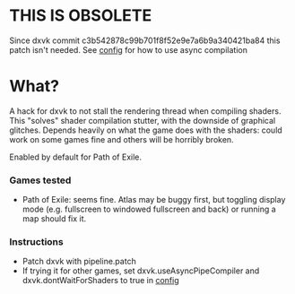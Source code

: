 # THIS IS OBSOLETE
Since dxvk commit c3b542878c99b701f8f52e9e7a6b9a340421ba84 this patch isn't needed.
See [config](https://github.com/doitsujin/dxvk/wiki/Configuration) for how to use async compilation

# What?
A hack for dxvk to not stall the rendering thread when compiling shaders. This "solves" shader compilation stutter, with the downside of graphical glitches. Depends heavily on what the game does with the shaders: could work on some games fine and others will be horribly broken.

Enabled by default for Path of Exile.

### Games tested
* Path of Exile: seems fine. Atlas may be buggy first, but toggling display mode (e.g. fullscreen to windowed fullscreen and back) or running a map should fix it.

### Instructions

* Patch dxvk with pipeline.patch
* If trying it for other games, set dxvk.useAsyncPipeCompiler and dxvk.dontWaitForShaders to true in [config](https://github.com/doitsujin/dxvk/wiki/Configuration)
